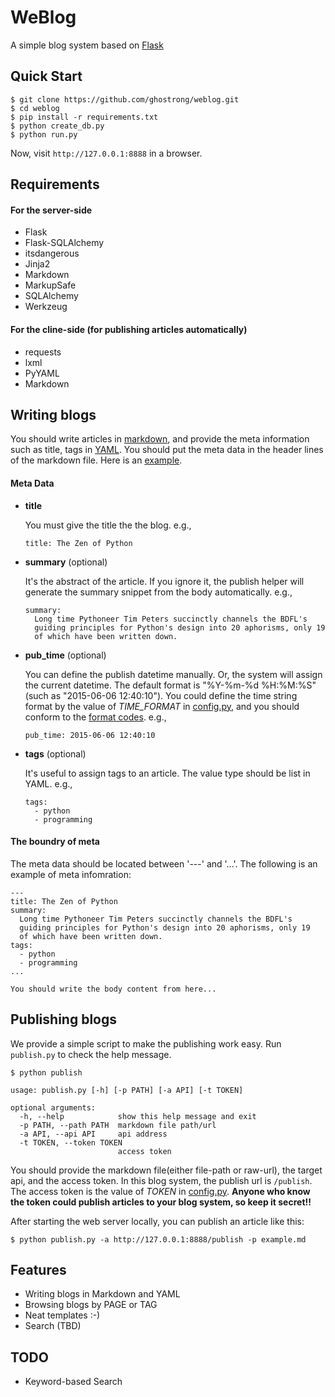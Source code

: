 WeBlog
======

A simple blog system based on [Flask](http://flask.pocoo.org/)


Quick Start
-----------

````
$ git clone https://github.com/ghostrong/weblog.git
$ cd weblog
$ pip install -r requirements.txt
$ python create_db.py
$ python run.py
````

Now, visit `http://127.0.0.1:8888` in a browser.

Requirements
------------

#### For the server-side

* Flask
* Flask-SQLAlchemy
* itsdangerous
* Jinja2
* Markdown
* MarkupSafe
* SQLAlchemy
* Werkzeug

#### For the cline-side (for publishing articles automatically)

* requests
* lxml
* PyYAML
* Markdown


Writing blogs
-------------

You should write articles in [markdown](http://daringfireball.net/projects/markdown/), and provide the meta information such as title, tags in [YAML](http://yaml.org/). You should put the meta data in the header lines of the markdown file. Here is an [example](https://raw.githubusercontent.com/ghostrong/weblog/master/example.md).

#### Meta Data

* **title**

  You must give the title the the blog. e.g.,

  ````
  title: The Zen of Python
  ````

* **summary** (optional)

  It's the abstract of the article. If you ignore it, the publish helper will generate the
  summary snippet from the body automatically. e.g.,

  ````
  summary:
    Long time Pythoneer Tim Peters succinctly channels the BDFL's
    guiding principles for Python's design into 20 aphorisms, only 19
    of which have been written down.
  ````

* **pub_time** (optional)

  You can define the publish datetime manually. Or, the system will assign the current
  datetime. The default format is "%Y-%m-%d %H:%M:%S" (such as "2015-06-06 12:40:10").
  You could define the time string format by the value of *TIME_FORMAT* in
  [config.py](config.py),
  and you should conform to the
  [format codes](https://docs.python.org/2/library/datetime.html#strftime-and-strptime-behavior). e.g.,

  ````
  pub_time: 2015-06-06 12:40:10
  ````

* **tags** (optional)

  It's useful to assign tags to an article. The value type should be list in YAML. e.g.,

  ````
  tags:
    - python
    - programming
  ````

#### The boundry of meta

The meta data should be located between '---' and '...'.
The following is an example of meta infomration:

````
---
title: The Zen of Python
summary:
  Long time Pythoneer Tim Peters succinctly channels the BDFL's
  guiding principles for Python's design into 20 aphorisms, only 19
  of which have been written down.
tags:
  - python
  - programming
...

You should write the body content from here...
````


Publishing blogs
----------------

We provide a simple script to make the publishing work easy. Run `publish.py` to check the help message.

````
$ python publish

usage: publish.py [-h] [-p PATH] [-a API] [-t TOKEN]

optional arguments:
  -h, --help            show this help message and exit
  -p PATH, --path PATH  markdown file path/url
  -a API, --api API     api address
  -t TOKEN, --token TOKEN
                        access token
````

You should provide the markdown file(either file-path or raw-url), the target api, and the access token. In this blog system, the publish url is `/publish`. The access token is the value of *TOKEN* in [config.py](config.py). 
**Anyone who know the token could publish articles to your blog system, so keep it secret!!**

After starting the web server locally, you can publish an article like this:

````
$ python publish.py -a http://127.0.0.1:8888/publish -p example.md
````


Features
--------
* Writing blogs in Markdown and YAML
* Browsing blogs by PAGE or TAG
* Neat templates :-)
* Search (TBD)


TODO
----
* Keyword-based Search
